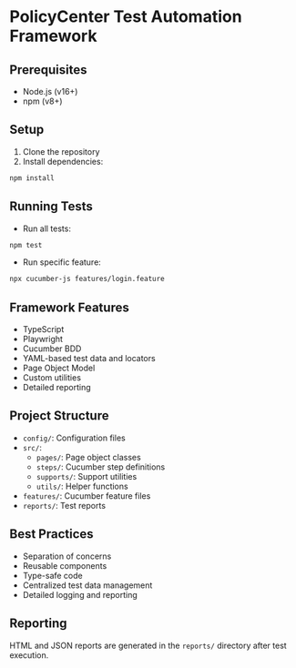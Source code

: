 # PolicyCenter Test Automation Framework

## Prerequisites
- Node.js (v16+)
- npm (v8+)

## Setup
1. Clone the repository
2. Install dependencies:
```bash
npm install
```

## Running Tests
- Run all tests:
```bash
npm test
```

- Run specific feature:
```bash
npx cucumber-js features/login.feature
```

## Framework Features
- TypeScript
- Playwright
- Cucumber BDD
- YAML-based test data and locators
- Page Object Model
- Custom utilities
- Detailed reporting

## Project Structure
- `config/`: Configuration files
- `src/`:
  - `pages/`: Page object classes
  - `steps/`: Cucumber step definitions
  - `supports/`: Support utilities
  - `utils/`: Helper functions
- `features/`: Cucumber feature files
- `reports/`: Test reports

## Best Practices
- Separation of concerns
- Reusable components
- Type-safe code
- Centralized test data management
- Detailed logging and reporting

## Reporting
HTML and JSON reports are generated in the `reports/` directory after test execution.
